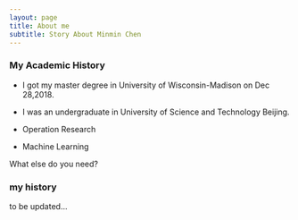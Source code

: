 ```yaml
---
layout: page
title: About me
subtitle: Story About Minmin Chen
---
```


### My Academic History
- I got my master degree in University of Wisconsin-Madison on Dec 28,2018.
- I was an undergraduate in University of Science and Technology Beijing.

- Operation Research
- Machine Learning

What else do you need?

### my history

to be updated...
